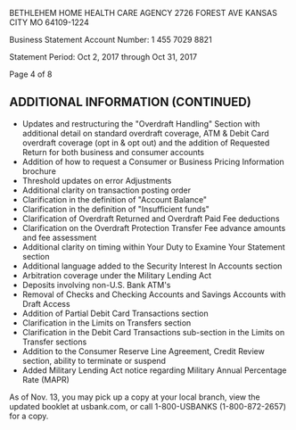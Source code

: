 BETHLEHEM HOME HEALTH CARE AGENCY
2726 FOREST AVE
KANSAS CITY MO 64109-1224

Business Statement
Account Number:
1 455 7029 8821

Statement Period:
Oct 2, 2017
through
Oct 31, 2017

Page 4 of 8

## ADDITIONAL INFORMATION (CONTINUED)

- Updates and restructuring the "Overdraft Handling" Section with additional detail on standard overdraft coverage, ATM & Debit Card overdraft coverage (opt in & opt out) and the addition of Requested Return for both business and consumer accounts
- Addition of how to request a Consumer or Business Pricing Information brochure
- Threshold updates on error Adjustments
- Additional clarity on transaction posting order
- Clarification in the definition of "Account Balance"
- Clarification in the definition of "Insufficient funds"
- Clarification of Overdraft Returned and Overdraft Paid Fee deductions
- Clarification on the Overdraft Protection Transfer Fee advance amounts and fee assessment
- Additional clarity on timing within Your Duty to Examine Your Statement section
- Additional language added to the Security Interest In Accounts section
- Arbitration coverage under the Military Lending Act
- Deposits involving non-U.S. Bank ATM's
- Removal of Checks and Checking Accounts and Savings Accounts with Draft Access
- Addition of Partial Debit Card Transactions section
- Clarification in the Limits on Transfers section
- Clarification in the Debit Card Transactions sub-section in the Limits on Transfer sections
- Addition to the Consumer Reserve Line Agreement, Credit Review section, ability to terminate or suspend
- Added Military Lending Act notice regarding Military Annual Percentage Rate (MAPR)

As of Nov. 13, you may pick up a copy at your local branch, view the updated booklet at usbank.com, or call 1-800-USBANKS (1-800-872-2657) for a copy.